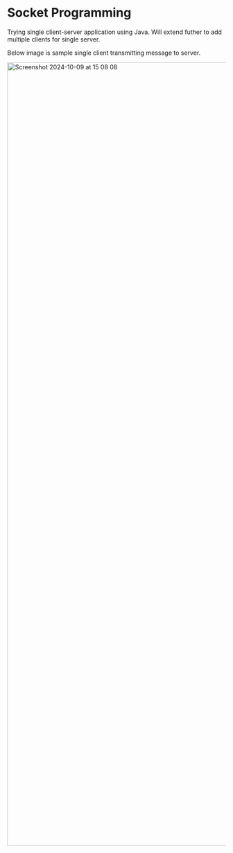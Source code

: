 # Socket Programming
Trying single client-server application using Java. Will extend futher to add multiple clients for single server.

Below image is sample single client transmitting message to server. 

<img width="1809" alt="Screenshot 2024-10-09 at 15 08 08" src="https://github.com/user-attachments/assets/72a1fcd6-7242-46b6-ad09-4323fe39f24c">

